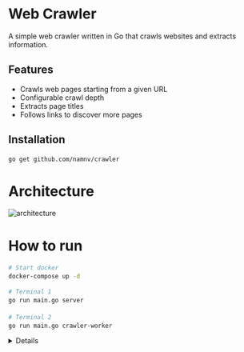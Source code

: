 # Web Crawler

A simple web crawler written in Go that crawls websites and extracts information.

## Features

- Crawls web pages starting from a given URL
- Configurable crawl depth
- Extracts page titles
- Follows links to discover more pages

## Installation

```bash
go get github.com/namnv/crawler
```

# Architecture
![architecture](docs/design.png)


# How to run

```bash
# Start docker
docker-compose up -d
```
```bash
# Terminal 1
go run main.go server

# Terminal 2
go run main.go crawler-worker
```


<details>

# 1. Create new bot
![alt text](docs/create_bot.png)
![alt text](docs/create_group_chat.png)


# 2. Run command to get chat Id

```bash
curl -s https://api.telegram.org/bot${TOKEN}/getUpdates
```

![alt text](docs/tele_message.png)

</details>
